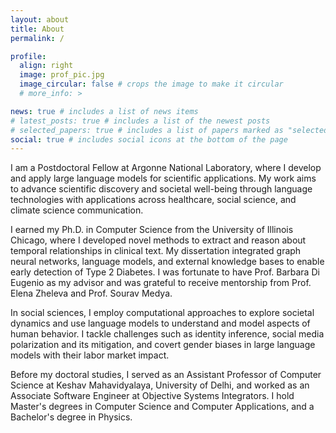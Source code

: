 ```yaml
---
layout: about
title: About
permalink: /

profile:
  align: right
  image: prof_pic.jpg
  image_circular: false # crops the image to make it circular
  # more_info: >

news: true # includes a list of news items
# latest_posts: true # includes a list of the newest posts
# selected_papers: true # includes a list of papers marked as "selected={true}"
social: true # includes social icons at the bottom of the page
---
```


I am a Postdoctoral Fellow at Argonne National Laboratory, where I develop and apply large language models for scientific applications. My work aims to advance scientific discovery and societal well-being through language technologies with applications across healthcare, social science, and climate science communication.

I earned my Ph.D. in Computer Science from the University of Illinois Chicago, where I developed novel methods to extract and reason about temporal relationships in clinical text. My dissertation integrated graph neural networks, language models, and external knowledge bases to enable early detection of Type 2 Diabetes. I was fortunate to have Prof. Barbara Di Eugenio as my advisor and was grateful to receive mentorship from Prof. Elena Zheleva and Prof. Sourav Medya.

In social sciences, I employ computational approaches to explore societal dynamics and use language models to understand and model aspects of human behavior. I tackle challenges such as identity inference, social media polarization and its mitigation, and covert gender biases in large language models with their labor market impact.

Before my doctoral studies, I served as an Assistant Professor of Computer Science at Keshav Mahavidyalaya, University of Delhi, and worked as an Associate Software Engineer at Objective Systems Integrators. I hold Master's degrees in Computer Science and Computer Applications, and a Bachelor's degree in Physics.
  